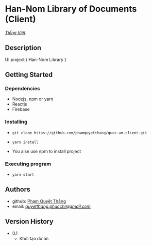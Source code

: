 # Han-Nom Library of Documents (Client) 
*[Tiếng Việt](README.md)*
## Description

UI project ( Han-Nom Library )

## Getting Started

### Dependencies

* Nodejs, npm or yarn
* Reactjs
* Firebase
### Installing

* ```
  git clone https://github.com/phamquyetthang/quoc-am-client.git 
  ```
* ```
  yarn install
  ```
* You alse use npm to install project
  
### Executing program

* ```
  yarn start
  ```

## Authors

* github: [Phạm Quyết Thắng](github.com/phamquyetthang)
* email: *quyetthang.phucchi@gmail.com*

## Version History

* 0.1
    * Khởi tạo dự án
